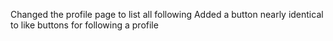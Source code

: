 
Changed the profile page to list all following
Added a button nearly identical to like buttons for following a profile